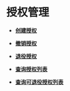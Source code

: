 # 授权管理<a name="GrantManagement"></a>

 

-   **[创建授权](创建授权.md)**  

-   **[撤销授权](撤销授权.md)**  

-   **[退役授权](退役授权.md)**  

-   **[查询授权列表](查询授权列表.md)**  

-   **[查询可退役授权列表](查询可退役授权列表.md)**  


